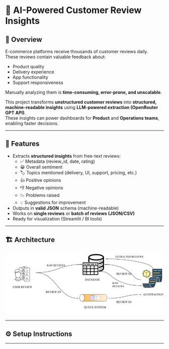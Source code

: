 # 🧠 AI-Powered Customer Review Insights

## 📌 Overview
E-commerce platforms receive thousands of customer reviews daily.  
These reviews contain valuable feedback about:
- Product quality
- Delivery experience
- App functionality
- Support responsiveness

Manually analyzing them is **time-consuming, error-prone, and unscalable**.  

This project transforms **unstructured customer reviews** into **structured, machine-readable insights** using **LLM-powered extraction (OpenRouter GPT API)**.  
These insights can power dashboards for **Product** and **Operations teams**, enabling faster decisions.

---

## 🎯 Features
- Extracts **structured insights** from free-text reviews:
  - ✅ Metadata (review_id, date, rating)
  - 😀 Overall sentiment
  - 🏷️ Topics mentioned (delivery, UI, support, pricing, etc.)
  - 👍 Positive opinions
  - 👎 Negative opinions
  - 📉 Problems raised
  - 💡 Suggestions for improvement
- Outputs in **valid JSON** schema (machine-readable)
- Works on **single reviews** or **batch of reviews (JSON/CSV)**
- Ready for visualization (Streamlit / BI tools)

---

## 🏗️ Architecture

<p align="center">
  <img src="architecture.jpg" alt="Architecture Diagram" width="600"/>
</p>


---

## ⚙️ Setup Instructions

---
